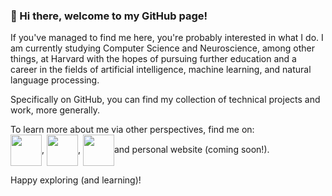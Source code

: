 ### 👋 Hi there, welcome to my GitHub page!

If you've managed to find me here, you're probably interested in what I do. I am currently studying Computer Science and Neuroscience, among other things, at Harvard with the hopes of pursuing further education and a career in the fields of artificial intelligence, machine learning, and natural language processing. 

Specifically on GitHub, you can find my collection of technical projects and work, more generally. 

To learn more about me via other perspectives, find me on:<br>
<a href="https://www.linkedin.com/in/aikaaldayarova" target="blank"><img align="center" src="/" height="50" /></a>, <a href="https://twitter.com/AAldayarova" target="blank"><img align="center" src="/Users/aikaaldayarova/Downloads/twitter.svg" height="50" /></a>, <a href="https://www.figma.com/@aikaaldayarova" target="blank"><img align="center" src="/Users/aikaaldayarova/Downloads/figma.svg" height="50" /></a>and personal website (coming soon!).

Happy exploring (and learning)!
<!--
**aaldayarova/aaldayarova** is a ✨ _special_ ✨ repository because its `README.md` (this file) appears on your GitHub profile.

Here are some ideas to get you started:

- 🔭 I’m currently working on ...
- 🌱 I’m currently learning ...
- 👯 I’m looking to collaborate on ...
- 🤔 I’m looking for help with ...
- 💬 Ask me about ...
- 📫 How to reach me: ...
- 😄 Pronouns: ...
- ⚡ Fun fact: ...
-->
